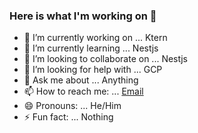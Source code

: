 ### Here is what I'm working on 👋

- 🔭 I’m currently working on ... Ktern
- 🌱 I’m currently learning ... Nestjs
- 👯 I’m looking to collaborate on ... Nestjs
- 🤔 I’m looking for help with ... GCP
- 💬 Ask me about ... Anything
- 📫 How to reach me: ... [Email](avinash.20399@gmail.com)
- 😄 Pronouns: ... He/Him
- ⚡ Fun fact: ... Nothing
